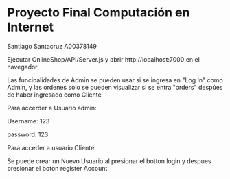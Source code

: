# Proyecto Final Computación en Internet

Santiago Santacruz A00378149

Ejecutar OnlineShop/API/Server.js y abrir http://localhost:7000 en el navegador

Las funcinalidades de Admin se pueden usar si se ingresa en "Log In" como Admin, y las ordenes solo se pueden visualizar si se entra "orders" despúes de haber ingresado como Cliente 


Para accerder a Usuario admin: 

Username: 123

password: 123

Para acceder a usuario Cliente: 

Se puede crear un Nuevo Usuario al presionar el botton login y despues presionar el boton register Account 
